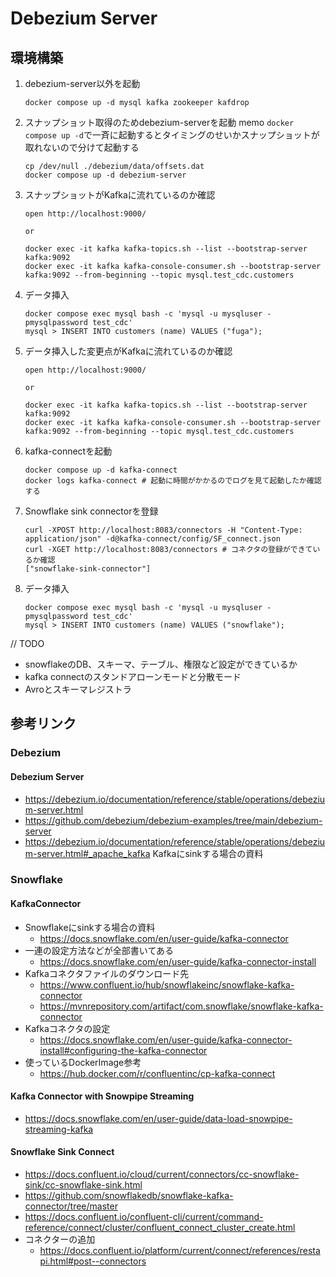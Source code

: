 # Debezium Server
## 環境構築
1. debezium-server以外を起動
    ```shell
    docker compose up -d mysql kafka zookeeper kafdrop
    ```
2. スナップショット取得のためdebezium-serverを起動
    memo `docker compose up -d`で一斉に起動するとタイミングのせいかスナップショットが取れないので分けて起動する
    ```shell
    cp /dev/null ./debezium/data/offsets.dat
    docker compose up -d debezium-server
    ```
3. スナップショットがKafkaに流れているのか確認
    ```shell
    open http://localhost:9000/

    or

    docker exec -it kafka kafka-topics.sh --list --bootstrap-server kafka:9092
    docker exec -it kafka kafka-console-consumer.sh --bootstrap-server kafka:9092 --from-beginning --topic mysql.test_cdc.customers
    ```
4. データ挿入
    ```shell
    docker compose exec mysql bash -c 'mysql -u mysqluser -pmysqlpassword test_cdc'
    mysql > INSERT INTO customers (name) VALUES ("fuga");
    ```
5. データ挿入した変更点がKafkaに流れているのか確認
    ```shell
    open http://localhost:9000/

    or

    docker exec -it kafka kafka-topics.sh --list --bootstrap-server kafka:9092
    docker exec -it kafka kafka-console-consumer.sh --bootstrap-server kafka:9092 --from-beginning --topic mysql.test_cdc.customers
    ```
6. kafka-connectを起動
    ```shell
    docker compose up -d kafka-connect
    docker logs kafka-connect # 起動に時間がかかるのでログを見て起動したか確認する
    ```
7. Snowflake sink connectorを登録
    ```shell
    curl -XPOST http://localhost:8083/connectors -H "Content-Type: application/json" -d@kafka-connect/config/SF_connect.json
    curl -XGET http://localhost:8083/connectors # コネクタの登録ができているか確認
    ["snowflake-sink-connector"]
    ```
8. データ挿入
    ```shell
    docker compose exec mysql bash -c 'mysql -u mysqluser -pmysqlpassword test_cdc'
    mysql > INSERT INTO customers (name) VALUES ("snowflake");
    ```

// TODO
- snowflakeのDB、スキーマ、テーブル、権限など設定ができているか
- kafka connectのスタンドアローンモードと分散モード
- Avroとスキーマレジストラ

## 参考リンク
### Debezium
#### Debezium Server
- https://debezium.io/documentation/reference/stable/operations/debezium-server.html
- https://github.com/debezium/debezium-examples/tree/main/debezium-server
- https://debezium.io/documentation/reference/stable/operations/debezium-server.html#_apache_kafka
    Kafkaにsinkする場合の資料

### Snowflake
#### KafkaConnector
- Snowflakeにsinkする場合の資料
  - https://docs.snowflake.com/en/user-guide/kafka-connector
- 一連の設定方法などが全部書いてある
  - https://docs.snowflake.com/en/user-guide/kafka-connector-install
- Kafkaコネクタファイルのダウンロード先
  - https://www.confluent.io/hub/snowflakeinc/snowflake-kafka-connector
  - https://mvnrepository.com/artifact/com.snowflake/snowflake-kafka-connector
- Kafkaコネクタの設定
  - https://docs.snowflake.com/en/user-guide/kafka-connector-install#configuring-the-kafka-connector
- 使っているDockerImage参考
  - https://hub.docker.com/r/confluentinc/cp-kafka-connect
#### Kafka Connector with Snowpipe Streaming
  - https://docs.snowflake.com/en/user-guide/data-load-snowpipe-streaming-kafka
#### Snowflake Sink Connect
- https://docs.confluent.io/cloud/current/connectors/cc-snowflake-sink/cc-snowflake-sink.html  
- https://github.com/snowflakedb/snowflake-kafka-connector/tree/master
- https://docs.confluent.io/confluent-cli/current/command-reference/connect/cluster/confluent_connect_cluster_create.html
- コネクターの追加
  - https://docs.confluent.io/platform/current/connect/references/restapi.html#post--connectors
